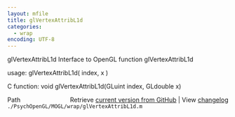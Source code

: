 ```yaml
---
layout: mfile
title: glVertexAttribL1d
categories:
  - wrap
encoding: UTF-8
---
```


glVertexAttribL1d  Interface to OpenGL function glVertexAttribL1d

usage:  glVertexAttribL1d\( index, x \)

C function:  void glVertexAttribL1d\(GLuint index, GLdouble x\)


<div class="code_header" style="text-align:right;">
  <span style="float:left;">Path&nbsp;&nbsp;</span> <span class="counter">Retrieve <a href=
  "https://raw.github.com/Psychtoolbox-3/Psychtoolbox-3/beta/./PsychOpenGL/MOGL/wrap/glVertexAttribL1d.m">current version from GitHub</a> | View <a href=
  "https://github.com/Psychtoolbox-3/Psychtoolbox-3/commits/beta/./PsychOpenGL/MOGL/wrap/glVertexAttribL1d.m">changelog</a></span>
</div>
<div class="code">
  <code>./PsychOpenGL/MOGL/wrap/glVertexAttribL1d.m</code>
</div>
